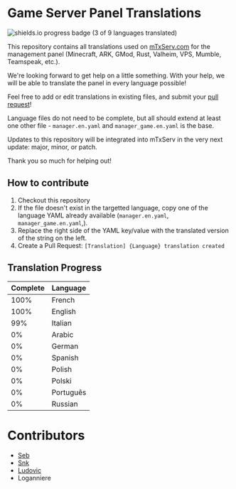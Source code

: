 # Game Server Panel Translations

![shields.io progress badge (3 of 9 languages translated)](https://img.shields.io/badge/translated-3%20of%209-%2309b3af?style=for-the-badge)

This repository contains all translations used on [mTxServ.com](https://mtxserv.com) for the management panel (Minecraft, ARK, GMod, Rust, Valheim, VPS, Mumble, Teamspeak, etc.).

We're looking forward to get help on a little something. With your help, we will be able to translate the panel in every language possible!

Feel free to add or edit translations in existing files, and submit your [pull request](https://github.com/mTxServ/manager-translations/pulls)!

Language files do not need to be complete, but all should extend at least one other file - `manager.en.yaml` and `manager_game.en.yaml` is the base.

Updates to this repository will be integrated into mTxServ in the very next update: major, minor, or patch.

Thank you so much for helping out!

## How to contribute

1. Checkout this repository
2. If the file doesn't exist in the targetted language, copy one of the language YAML already available (`manager.en.yaml`, `manager_game.en.yaml`,).
3. Replace the right side of the YAML key/value with the translated version of the string on the left.
4. Create a Pull Request: `[Translation] {Language} translation created`

## Translation Progress

| Complete | Language |
|-------|---|
|  100% | French |
|  100% | English |
|   99% | Italian |
|   0%  | Arabic |
|   0%  | German |
|   0%  | Spanish |
|   0%  | Polish |
|   0%  | Polski |
|   0%  | Português |
|   0%  | Russian |

# Contributors

- [Seb](https://github.com/sdieunidou)
- [Snk](https://github.com/snk33)
- [Ludovic](https://github.com/notludovic)
- Loganniere
